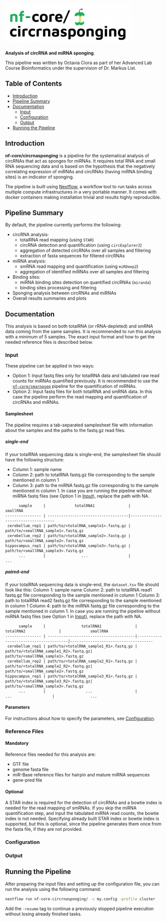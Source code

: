 # ![nf-core/circrnasponging](docs/images/nf-core-circrnasponging_logo.png)

**Analysis of circRNA and miRNA sponging**.

<!--[![GitHub Actions CI Status](https://github.com/nf-core/circrnasponging/workflows/nf-core%20CI/badge.svg)](https://github.com/nf-core/circrnasponging/actions)
[![GitHub Actions Linting Status](https://github.com/nf-core/circrnasponging/workflows/nf-core%20linting/badge.svg)](https://github.com/nf-core/circrnasponging/actions)
[![Nextflow](https://img.shields.io/badge/nextflow-%E2%89%A520.04.0-brightgreen.svg)](https://www.nextflow.io/)

[![install with bioconda](https://img.shields.io/badge/install%20with-bioconda-brightgreen.svg)](https://bioconda.github.io/)
[![Docker](https://img.shields.io/docker/automated/nfcore/circrnasponging.svg)](https://hub.docker.com/r/nfcore/circrnasponging)
[![Get help on Slack](http://img.shields.io/badge/slack-nf--core%20%23circrnasponging-4A154B?logo=slack)](https://nfcore.slack.com/channels/circrnasponging)-->

This pipeline was written by Octavia Ciora as part of her Advanced Lab Course Bioinformatics under the supervision of Dr. Markus List.

## Table of Contents

* [Introduction](#introduction)
* [Pipeline Summary](#pipeline-summary)
* [Documentation](#documentation)
  + [Input](#input)
  + [Configuration](#configuration)
  + [Output](#output)
* [Running the Pipeline](#running-the-pipeline)

## Introduction

**nf-core/circrnasponging** is a pipeline for the systematical analysis of circRNAs that act as sponges for miRNAs. It requires total RNA and small RNA sequencing data and is based on the hypothesis that the negatively correlating expression of miRNAs and circRNAs (having miRNA binding sites) is an indicator of sponging.

The pipeline is built using [Nextflow](https://www.nextflow.io), a workflow tool to run tasks across multiple compute infrastructures in a very portable manner. It comes with docker containers making installation trivial and results highly reproducible.

## Pipeline Summary

By default, the pipeline currently performs the following:
<!-- TODO nf-core: Fill in short bullet-pointed list of default steps of pipeline -->
* circRNA analysis:
  + totalRNA read mapping (using `STAR`)
  + circRNA detection and quantification (using `circExplorer2`)
  + aggregation of detected circRNAs over all samples and filtering
  + extraction of fasta sequences for filtered circRNAs
* miRNA analysis:
  + smRNA read mapping and quantification (using `miRDeep2`)
  + aggregation of identified miRNAs over all samples and filtering
* Binding sites:
  + miRNA binding sites detection on quantified circRNAs (`miranda`)
  + binding sites processing and filtering
* Sponging analysis between circRNAs and miRNAs
* Overall results summaries and plots

## Documentation
<!--The nf-core/circrnasponging pipeline comes with documentation about the pipeline: [usage](https://nf-co.re/circrnasponging/usage) and [output](https://nf-co.re/circrnasponging/output). -->
This analysis is based on both totalRNA (or rRNA-depleted) and smRNA data coming from the same samples. It is recommended to run this analysis with a minimum of 5 samples. The exact input format and how to get the needed reference files is described below.

### Input
These pipeline can be applied in two ways:
* Option 1: Input fastq files only for totalRNA data and tabulated raw read counts for miRNAs quantified previously. It is recommended to use the [`nf-core/smarnaseq`](https://github.com/nf-core/smrnaseq) pipeline for the quantification of miRNAs.
* Option 2: Input fastq files for both totalRNA and smRNA data. In this case the pipeline perform the read mapping and quantification of circRNAs and miRNAs.

#### Samplesheet
The pipeline requires a tab-separated samplesheet file with information about the samples and the paths to the fastq.gz read files.

##### single-end
If your totalRNA sequencing data is single-end, the samplesheet file should have the following structure:
* Column 1: sample name
* Column 2: path to totalRNA fastq.gz file corresponding to the sample mentioned in column 1
* Column 3: path to the miRNA fastq.gz file corresponding to the sample mentioned in column 1. In case you are running the pipeline without miRNA fastq files (see Option 1 in [Input](#input)), replace the path with NA.
```
      sample     |             totalRNA1               |             smallRNA
---------------- | ------------------------------------|------------------------------------
 cerebellum_rep1 | path/to/<totalRNA_sample1>.fastq.gz | path/to/<smallRNA_sample1>.fastq.gz
 cerebellum_rep2 | path/to/<totalRNA_sample2>.fastq.gz | path/to/<smallRNA_sample2>.fastq.gz
hippocampus_rep1 | path/to/<totalRNA_sample3>.fastq.gz | path/to/<smallRNA_sample3>.fastq.gz
      ...        |                ...                  |               ...
```

##### paired-end
If your totalRNA sequencing data is single-end, the ```dataset.tsv``` file should look like this:
Column 1: sample name
Column 2: path to totalRNA read1 fastq.gz file corresponding to the sample mentioned in column 1
Column 3: path to totalRNA read2 fastq.gz file corresponding to the sample mentioned in column 1
Column 4: path to the miRNA fastq.gz file corresponding to the sample mentioned in column 1. In case you are running the pipeline without miRNA fastq files (see Option 1 in [Input](#input)), replace the path with NA.

```
      sample     |                totalRNA1               |               totalRNA2               |             smallRNA
---------------- | ---------------------------------------|---------------------------------------|-------------------------------------
 cerebellum_rep1 | path/to/<totalRNA_sample1_R1>.fastq.gz | path/to/<totalRNA_sample1_R2>.fastq.gz| path/to/<smallRNA_sample1>.fastq.gz
 cerebellum_rep2 | path/to/<totalRNA_sample2_R1>.fastq.gz | path/to/<totalRNA_sample2_R2>.fastq.gz| path/to/<smallRNA_sample2>.fastq.gz
hippocampus_rep1 | path/to/<totalRNA_sample3_R1>.fastq.gz | path/to/<totalRNA_sample3_R2>.fastq.gz| path/to/<smallRNA_sample3>.fastq.gz
      ...        |                  ...                   |                  ...                  |                ...
```

#### Parameters
For instructions about how to specify the parameters, see [Configuration](#configuration).



### Reference Files
#### Mandatory
Reference files needed for this analysis are:
* GTF file
* genome fasta file
* miR-Base reference files for hairpin and mature miRNA sequences
* gene-pred file 
#### Optional
A STAR index is required for the detection of circRNAs and a bowtie index is needed for the read mapping of smRNAs. If you skip the miRNA quantification step, and input the tabulated miRNA read counts, the bowtie index is not needed. Specifying already built STAR index or bowtie index is supported, but this is optional, since the pipeline generates them once from the fasta file, if they are not provided.

### Configuration
### Output

## Running the Pipeline
After preparing the input files and setting up the configuration file, you can run the analysis using the following command: 
 ```bash
 nextflow run nf-core-circrnasponging/ -c my.config -profile cluster
 ```
 Add the `-resume` tag to continue a previously stopped pipeline execution without losing already finished tasks.
 
 
 
 
 
 
 
 
 
 
<!--
1. Install [`nextflow`](https://nf-co.re/usage/installation)

2. Install any of [`Docker`](https://docs.docker.com/engine/installation/), [`Singularity`](https://www.sylabs.io/guides/3.0/user-guide/) or [`Podman`](https://podman.io/) for full pipeline reproducibility _(please only use [`Conda`](https://conda.io/miniconda.html) as a last resort; see [docs](https://nf-co.re/usage/configuration#basic-configuration-profiles))_

3. Download the pipeline and test it on a minimal dataset with a single command:

    ```bash
    nextflow run nf-core/circrnasponging -profile test,<docker/singularity/podman/conda/institute>
    ```

    > Please check [nf-core/configs](https://github.com/nf-core/configs#documentation) to see if a custom config file to run nf-core pipelines already exists for your Institute. If so, you can simply use `-profile <institute>` in your command. This will enable either `docker` or `singularity` and set the appropriate execution settings for your local compute environment.

4. Start running your own analysis!

    TODO nf-core: Update the example "typical command" below used to run the pipeline

    ```bash
    nextflow run nf-core/circrnasponging -profile <docker/singularity/podman/conda/institute> --input '*_R{1,2}.fastq.gz' --genome GRCh37
    ```

See [usage docs](https://nf-co.re/circrnasponging/usage) for all of the available options when running the pipeline.
-->

<!--## Credits

First scripts were originally written by Octavia Ciora as part of her Bachelor's Thesis at the Chair of Experimental Bioinformatics under the supervision of Prof. Dr. Jan Baumbach and Dr. MArkus List
The pipeline was re-written in Nextflow 
We thank the following people for their extensive assistance in the development
of this pipeline: Dr. Markus List
TODO nf-core: If applicable, make list of people who have also contributed
-->

<!--## Contributions and Support

If you would like to contribute to this pipeline, please see the [contributing guidelines](.github/CONTRIBUTING.md).

For further information or help, don't hesitate to get in touch on the [Slack `#circrnasponging` channel](https://nfcore.slack.com/channels/circrnasponging) (you can join with [this invite](https://nf-co.re/join/slack)).-->

<!--## Citations

 TODO nf-core: Add citation for pipeline after first release. Uncomment lines below and update Zenodo doi. -->
<!-- If you use  nf-core/circrnasponging for your analysis, please cite it using the following doi: [10.5281/zenodo.XXXXXX](https://doi.org/10.5281/zenodo.XXXXXX) -->

<!--You can cite the `nf-core` publication as follows: -->

<!-- TODO nf-core: Add bibliography of tools and data used in your pipeline -->
